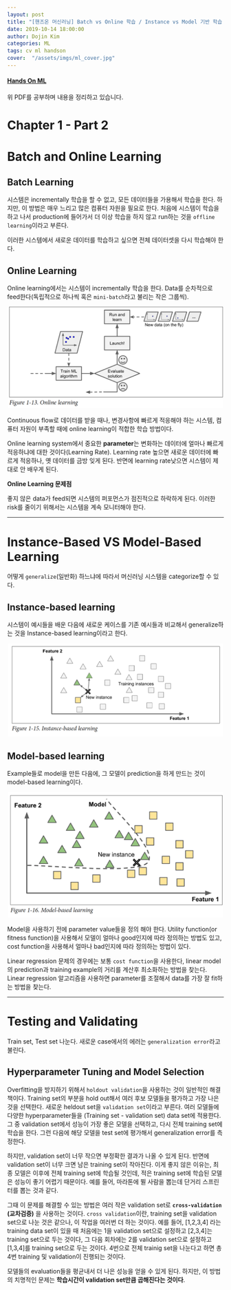 ```yaml
---
layout: post
title: "[핸즈온 머신러닝] Batch vs Online 학습 / Instance vs Model 기반 학습 / Testing & Validating"
date: 2019-10-14 18:00:00
author: Dojin Kim
categories: ML
tags: cv ml handson 
cover:  "/assets/imgs/ml_cover.jpg"
---
```


#### [Hands On ML](https://www.academia.edu/37010160/Hands-On_Machine_Learning_with_Scikit-Learn_and_TensorFlow)
위 PDF를 공부하며 내용을 정리하고 있습니다.

# Chapter 1 - Part 2

# Batch and Online Learning

## Batch Learning

시스템은 incrementally 학습을 할 수 없고, 모든 데이터들을 가용해서 학습을 한다. 하지만, 이 방법은 매우 느리고 많은 컴퓨터 자원을 필요로 한다. 처음에 시스템이 학습을 하고 나서 production에 들어가서 더 이상 학습을 하지 않고 run하는 것을 `offline learning`이라고 부른다. 

이러한 시스템에서 새로운 데이터를 학습하고 싶으면 전체 데이터셋을 다시 학습해야 한다. 

## Online Learning

Online learning에서는 시스템이 incrementally 학습을 한다. Data를 순차적으로 feed한다(독립적으로 하나씩 혹은 `mini-batch`라고 불리는 작은 그룹씩).

<div align="center">
<img src="/assets/imgs/ml/intro1_3.png" style="width:500px"/>
</div>

Continuous flow로 데이터를 받을 때나, 변경사항에 빠르게 적응해야 하는 시스템, 컴퓨터 자원이 부족할 때에 online learning이 적합한 학습 방법이다.

Online learning system에서 중요한 **parameter**는 변화하는 데이터에 얼마나 빠르게 적응하냐에 대한 것이다(Learning Rate). Learning rate 높으면 새로운 데이터에 빠르게 적응하나, 옛 데이터를 금방 잊게 된다. 반면에 learning rate낮으면 시스템이 제대로 안 배우게 된다. 

**Online Learning 문제점**

좋지 않은 data가 feed되면 시스템의 퍼포먼스가 점진적으로 하락하게 된다. 이러한 risk를 줄이기 위해서는 시스템을 계속 모니터해야 한다. 

<hr/>

# Instance-Based VS Model-Based Learning

어떻게 `generalize`(일반화) 하느냐에 따라서 머신러닝 시스템을 categorize할 수 있다. 

## Instance-based learning

시스템이 예시들을 배운 다음에 새로운 케이스를 기존 예시들과 비교해서 generalize하는 것을 Instance-based learning이라고 한다.  

<div align="center">
<img src="/assets/imgs/ml/intro1_4.png" style="width:500px"/>
</div>

## Model-based learning

Example들로 model을 만든 다음에, 그 모델이 prediction을 하게 만드는 것이 model-based learning이다. 

<div align="center">
<img src="/assets/imgs/ml/intro1_5.png" style="width:500px"/>
</div>

Model을 사용하기 전에 parameter value들을 정의 해야 한다. Utility function(or fitness function)을 사용해서 모델이 얼마나 good인지에 따라 정의하는 방법도 있고, cost function을 사용해서 얼마나 bad인지에 따라 정의하는 방법이 있다.

Linear regression 문제의 경우에는 보통 `cost function`을 사용한다, linear model의 prediction과 training example의 거리를 계산후 최소화하는 방법을 찾는다.  Linear regression 알고리즘을 사용하면 parameter를 조절해서 data를 가장 잘 fit하는 방법을 찾는다. 


<hr/>


# Testing and Validating

Train set, Test set 나눈다. 새로운 case에서의 에러는 `generalization error`라고 불린다. 

## Hyperparameter Tuning and Model Selection

Overfitting을 방지하기 위해서 `holdout validation`을 사용하는 것이 일반적인 해결책이다. Training set의 부분을 hold out해서 여러 후보 모델들을 평가하고 가장 나은 것을 선택한다. 새로운 heldout set을 `validation set`이라고 부른다. 여러 모델들에 다양한 hyperparameter들을 (Training set - validation set) data set에 적용한다. 그 중 validation set에서 성능이 가장 좋은 모델을 선택하고, 다시 전체 training set에 학습을 한다. 그런 다음에 해당 모델을 test set에 평가해서  generalization error를 측정한다.

하지만, validation set이 너무 작으면 부정확한 결과가 나올 수 있게 된다. 반면에 validation set이 너무 크면 남은 training set이 작아진다. 이게 좋지 않은 이유는, 최종 모델은 이후에 전체 training set에 학습될 것인데, 적은 training set에 학습된 모델은 성능이 좋기 어렵기 때문이다. 예를 들어, 마라톤에 뛸 사람을 뽑는데 단거리 스프린터를 뽑는 것과 같다. 


그때 이 문제를 해결할 수 있는 방법은 여러 작은 validation set로 **`cross-validation` (교차검증)** 을 사용하는 것이다. `cross validation`이란, training set을 validation set으로 나눈 것은 같으나, 이 작업을 여러번 더 하는 것이다. 예를 들어, [1,2,3,4] 라는 training data set이 있을 때 처음에는 1을 validation set으로 설정하고 [2,3,4]는 training set으로 두는 것이다, 그 다음 회차에는 2를 validation set으로 설정하고 [1,3,4]를 training set으로 두는 것이다. 4번으로 전체 trainig set을 나눈다고 하면 총 4번 training 및 validation이 진행되는 것이다. 

모델들의 evaluation들을 평균내서 더 나은 성능을 얻을 수 있게 된다. 하지만, 이 방법의 치명적인 문제는 **학습시간이 validation set만큼 곱해진다는 것이다**.